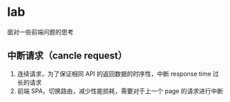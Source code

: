 # lab

面对一些前端问题的思考

## 中断请求（cancle request）

1. 连续请求，为了保证相同 API 的返回数据的时序性，中断 response time 过长的请求
2. 前端 SPA，切换路由，减少性能损耗，需要对于上一个 page 的请求进行中断
